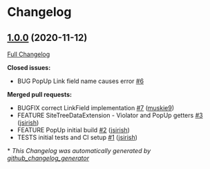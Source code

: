 # Changelog

## [1.0.0](https://github.com/dynamic/silverstripe-site-notifications/tree/1.0.0) (2020-11-12)

[Full Changelog](https://github.com/dynamic/silverstripe-site-notifications/compare/2a2e57589a33d8854eb5c0b852827f57123503a4...1.0.0)

**Closed issues:**

- BUG PopUp Link field name causes error [\#6](https://github.com/dynamic/silverstripe-site-notifications/issues/6)

**Merged pull requests:**

- BUGFIX correct LinkField implementation [\#7](https://github.com/dynamic/silverstripe-site-notifications/pull/7) ([muskie9](https://github.com/muskie9))
- FEATURE SiteTreeDataExtension - Violator and PopUp getters [\#3](https://github.com/dynamic/silverstripe-site-notifications/pull/3) ([jsirish](https://github.com/jsirish))
- FEATURE PopUp initial build [\#2](https://github.com/dynamic/silverstripe-site-notifications/pull/2) ([jsirish](https://github.com/jsirish))
- TESTS initial tests and CI setup [\#1](https://github.com/dynamic/silverstripe-site-notifications/pull/1) ([jsirish](https://github.com/jsirish))



\* *This Changelog was automatically generated by [github_changelog_generator](https://github.com/github-changelog-generator/github-changelog-generator)*
